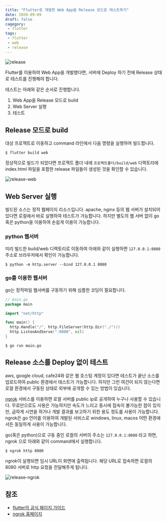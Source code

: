 ```yaml
---
title: "Flutter로 개발한 Web App을 Release 모드로 테스트하기"
date: 2020-09-09
draft: false
cagegory: 
 - flutter
tags: 
 - flutter
 - web
 - release
---
```


![release](https://sh0seo.github.io/img/release.png)

Flutter를 이용하여 Web App을 개발했다면, 서버에 Deploy 하기 전에 Release 상태로 테스트를 진행해야 합니다.

테스트는 아래와 같은 순서로 진행합니다.

1. Web App을 Release 모드로 build
2. Web Server 실행
3. 테스트

## Release 모드로 build

대상 프로젝트로 이동하고 command 라인에서 다음 명령을 실행하여 빌드합니다.

```shell
$ flutter build web
```

정상적으로 빌드가 되었다면 프로젝트 폴더 내에 ```프로젝트폴더/build/web``` 디렉토리에 index.html 파일을 포함한 release 파일들이 생성된 것을 확인할 수 있습니다.

![release-web](https://sh0seo.github.io/img/release-web.png)

## Web Server 실행

빌드된 소스는 정적 웹페이지 리소스입니다. apache, nginx 등의 웹 서버가 설치되어 있다면 로컬에서 바로 실행하여 테스트가 가능합니다. 
하지만 별도의 웹 서버 없이 go 혹은 python을 이용하여 손쉽게 이용이 가능합니다. 

### python 웹서버

미리 빌드한 build/web 디렉토리로 이동하여 아래와 같이 실행하면 ```127.0.0.1:8080``` 주소로 브라우저에서 확인이 가능합니다.

```shell
$ python -m http.server --bind 127.0.0.1 8080
```

### go를 이용한 웹서버

go는 정적파일 웹서버를 구동하기 위해 심플한 코딩이 필요합니다.

```go
// main.go
package main

import "net/http"

func main() {
  http.Handle("/", http.FileServer(http.Dir("./")))
  http.ListenAndServe(":8080", nil)
}
```

```shell
$ go run main.go
```

## Release 소스를 Deploy 없이 테스트

aws, google cloud, cafe24와 같은 웹 호스팅 계정이 있다면 테스트가 끝난 소스를 업로드하여 public 환경에서 테스트가 가능합니다. 하지만 그런 여건이 되지 않는다면 로컬 환경에서 구동된 상태로 외부에 공개할 수 있는 방법이 있습니다.

[ngrok](https://ngrok.com/) 서비스를 이용하면 로컬 서버를 public ip로 공개하여 누구나 사용할 수 있습니다. 무료만으로도 사용은 가능하지만 속도가 느리고 동시에 접속이 불가능한 점이 있지만, 급하게 시연을 하거나 개발 결과를 보고하기 위한 용도 정도를 사용이 가능합니다. ngrok은 go 언어를 이용하여 개발된 서비스로 windows, linux, macos 어떤 환경에서든 동일하게 사용이 가능합니다.

go(혹은 python)으로 구동 중인 로컬의 서버의 주소는 ```127.0.0.1:8080``` 라고 하면, ngrok 으로 아래와 같이 command에서 실행합니다.

```shell
$ ngrok http 8080
```
ngrok이 실행되면 임시 URL이 화면에 출력됩니다. 해당 URL로 접속하면 로컬의 8080 서버로 http 요청을 전달해주게 됩니다.

![release-ngrok](https://sh0seo.github.io/img/release-ngrok-result.png)

## 참조

- [flutter의 공식 페이지 가이드](https://flutter.dev/docs/deployment/web#building-the-app-for-release)
- [ngrok 홈페이지](https://ngrok.com/)
